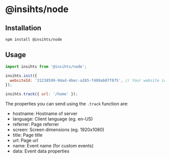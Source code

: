 # @insihts/node

## Installation

```shell
npm install @insihts/node
```

## Usage

```javascript
import insihts from '@insihts/node';

insihts.init({
  websiteId: '31238599-94ad-4bec-a265-f409ab07f075', // Your website id
});

insihts.track({ url: '/home' });
```

The properties you can send using the `.track` function are:

- hostname: Hostname of server
- language: Client language (eg. en-US)
- referrer: Page referrer
- screen: Screen dimensions (eg. 1920x1080)
- title: Page title
- url: Page url
- name: Event name (for custom events)
- data: Event data properties